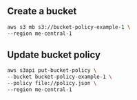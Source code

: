 ## Create a bucket

```sh
aws s3 mb s3://bucket-policy-example-1 \
--region me-central-1
```

## Update bucket policy

```sh
aws s3api put-bucket-policy \
--bucket bucket-policy-example-1 \
--policy file://policy.json \
--region me-central-1
```
